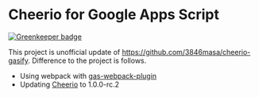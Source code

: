 # Cheerio for Google Apps Script

[![Greenkeeper badge](https://badges.greenkeeper.io/asciian/cheeriogs.svg)](https://greenkeeper.io/)

This project is unofficial update of https://github.com/3846masa/cheerio-gasify.
Difference to the project is follows.

- Using webpack with [gas-webpack-plugin](https://github.com/fossamagna/gas-webpack-plugin)
- Updating [Cheerio](https://github.com/cheeriojs/cheerio) to 1.0.0-rc.2